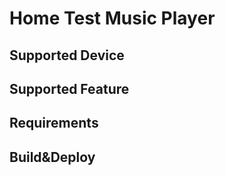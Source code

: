 # Home Test Music Player

## **Supported Device**

## Supported Feature

## Requirements

## Build&Deploy